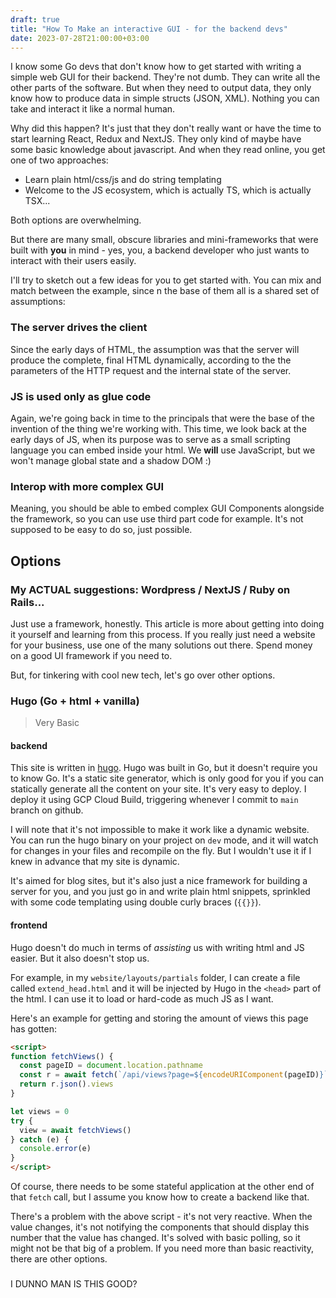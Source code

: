```yaml
---
draft: true
title: "How To Make an interactive GUI - for the backend devs"
date: 2023-07-28T21:00:00+03:00
---
```


I know some Go devs that don't know how to get started with writing
a simple web GUI for their backend. They're not dumb. They can write all 
the other parts of the software. But when they need to output data, they only
know how to produce data in simple structs (JSON, XML). Nothing you can take 
and interact it like a normal human.

Why did this happen? It's just that they don't really want or have the time to
start learning React, Redux and NextJS. 
They only kind of maybe have some basic knowledge about javascript. And when they
read online, you get one of two approaches:

- Learn plain html/css/js and do string templating
- Welcome to the JS ecosystem, which is actually TS, which is actually TSX...

Both options are overwhelming.

But there are many small, obscure libraries and mini-frameworks that were
built with **you** in mind - yes, you, a backend developer who just wants to
interact with their users easily.

I'll try to sketch out a few ideas for you to get started with. You can mix and
match between the example, since n the base of them all is a shared set of assumptions:

### The server drives the client

Since the early days of HTML, the assumption was that the server will produce
the complete, final HTML dynamically, according to the the parameters of the 
HTTP request and the internal state of the server.

### JS is used only as glue code

Again, we're going back in time to the principals that were the base of the invention
of the thing we're working with. This time, we look back at the early days of JS,
when its purpose was to serve as a small scripting language you can embed inside your
html. We **will** use JavaScript, but we won't manage global state and a shadow DOM :)

### Interop with more complex GUI

Meaning, you should be able to embed complex GUI Components alongside 
the framework, so you can use use third part code for example.
It's not supposed to be easy to do so, just possible.


## Options

### My ACTUAL suggestions: Wordpress / NextJS / Ruby on Rails...

Just use a framework, honestly. This article is more about getting into 
doing it yourself and learning from this process. If you really just need a 
website for your business, use one of the many solutions out there. Spend money
on a good UI framework if you need to.

But, for tinkering with cool new tech, let's go over other options.

### Hugo (Go + html + vanilla)

> Very Basic

#### backend 

This site is written in [hugo](https://gohugo.io).  Hugo was built in Go,
but it doesn't require you to know Go. It's a static site generator, which is only
good for you if you can statically generate all the content on your site.
It's very easy to deploy. I deploy it using GCP Cloud Build, triggering whenever 
I commit to `main` branch on github.

I will note that it's not impossible to make it work like a dynamic website. You
can run the hugo binary on your project on `dev` mode, and it will watch for changes
in your files and recompile on the fly. But I wouldn't use it if I knew in advance
that my site is dynamic.

It's aimed for blog sites, but it's also just a nice framework for building a server
for you, and you just go in and write plain html snippets, sprinkled with some code 
templating using double curly braces (`{{}}`).

#### frontend

Hugo doesn't do much in terms of *assisting* us with writing html and JS easier.
But it also doesn't stop us.

For example, in my `website/layouts/partials` folder, I can create a file called
`extend_head.html` and it will be injected by Hugo in the `<head>` part of the html.
I can use it to load or hard-code as much JS as I want.

Here's an example for getting and storing the amount of views this page has gotten:

```html
<script>
function fetchViews() {
  const pageID = document.location.pathname
  const r = await fetch(`/api/views?page=${encodeURIComponent(pageID)}`)
  return r.json().views
}

let views = 0
try {
  view = await fetchViews()
} catch (e) {
  console.error(e)
}
</script>
```

Of course, there needs to be some stateful application at the other end of that 
`fetch` call, but I assume you know how to create a backend like that.

There's a problem with the above script - it's not very reactive. When the value 
changes, it's not notifying the components that should display this number that
the value has changed. It's solved with basic polling, so it might not be that 
big of a problem. If you need more than basic reactivity, there are other options.

### 


I DUNNO MAN IS THIS GOOD?
